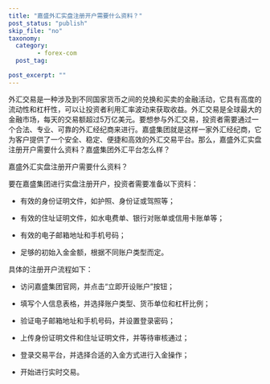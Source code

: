 ```yaml
---
title: "嘉盛外汇实盘注册开户需要什么资料？"
post_status: "publish"
skip_file: "no"
taxonomy:
  category:
        - forex-com
  post_tag:

post_excerpt: ""
---
```

外汇交易是一种涉及到不同国家货币之间的兑换和买卖的金融活动，它具有高度的流动性和杠杆性，可以让投资者利用汇率波动来获取收益。外汇交易是全球最大的金融市场，每天的交易额超过5万亿美元。要想参与外汇交易，投资者需要通过一个合法、专业、可靠的外汇经纪商来进行。嘉盛集团就是这样一家外汇经纪商，它为客户提供了一个安全、稳定、便捷和高效的外汇交易平台。那么，嘉盛外汇实盘注册开户需要什么资料？嘉盛集团外汇平台怎么样？

嘉盛外汇实盘注册开户需要什么资料？

要在嘉盛集团进行实盘注册开户，投资者需要准备以下资料：

* 有效的身份证明文件，如护照、身份证或驾照等；

* 有效的住址证明文件，如水电费单、银行对账单或信用卡账单等；

* 有效的电子邮箱地址和手机号码；

* 足够的初始入金金额，根据不同账户类型而定。

具体的注册开户流程如下：

* 访问嘉盛集团官网，并点击“立即开设账户”按钮；

* 填写个人信息表格，并选择账户类型、货币单位和杠杆比例；

* 验证电子邮箱地址和手机号码，并设置登录密码；

* 上传身份证明文件和住址证明文件，并等待审核通过；

* 登录交易平台，并选择合适的入金方式进行入金操作；

* 开始进行实时交易。